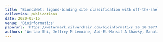 ```yaml
---
title: "BionoiNet: ligand-binding site classification with off-the-shelf deep neural network"
collection: publications
date: 2020-05-15
venue: 'Bioinformatics'
paperurl: 'https://watermark.silverchair.com/bioinformatics_36_10_3077.pdf?token=AQECAHi208BE49Ooan9kkhW_Ercy7Dm3ZL_9Cf3qfKAc485ysgAAA6AwggOcBgkqhkiG9w0BBwagggONMIIDiQIBADCCA4IGCSqGSIb3DQEHATAeBglghkgBZQMEAS4wEQQM3mU77HlP3TDXiZ--AgEQgIIDU6SpQzDCPuBtfFmFYUCPj5sgKgYuLrdmt2Wp2kgZTVSmqhJKqKdL-Oh8eXpkjJcZd8uhyPIqhqtS1LgR0x03nnq8Az0bdtZcUtiDuo75mmvuti9cYrhdrFmccnd8KRCcKNarjIjiStTc_VFNXe1ZI4FinBf1VV-PD686iB7o21elCIFE2mpis44RMUwCw_uiQSRHr3m9wLcQjFu151sifDyEZrRYSerhBxuxz-nxFku6cPIR4EoYwAdbitg3Q32MN7_EOLGYGicUXWeBhKRC0svdX0uFTMEkkj0lUNV8uJNsPOaud68aBPU1daY_ARrDNkn9IkoQiudcQVOaT_nH0wIva817gquKQMzbMcf4WRPZqX_1tFX26Z2irY5OUhzaqXgFACnTFJHBccT1KZuz2VabW8ynAaDrOKzxwBg-KH0g07NxYiDaRJ-6cEQvooQMmIgXxb72Mdn1MB7Suk6N_sXOj8mTZvD3-OIjAriCss7SPMIyRN-OUCy5AHfxYFR_jr7a_NvXfzHtK5pdLQ0TwBB-bwxg0GgCalqineNOWhHDuxVLEmSRRAFQ8DSCkilSh2mxJE5xbY9a0UntKMfAiV0_BJpgWC9On-GfqfmkcHF11BukUnlBNnjEETScir4HB6VuiMV8j25pCXrVMqShwl19g8hO2iU5VFPEwNF4axapAf4mzUcCVKOoDHJxpg6D8CYro5mgH4QQjCcdVnU0htOVoCqPI-nHNqyKYV1RTDArQh1TxgZNQv7jz7zE3cdgg4mLZ4cQqSEUPWK5-Zo0qIMZd0jpkUF0jXRm89gE1r0jTzqpb7Uc0JWL6bO-5R0jxZNM4-ugw3glPUxoo03LHPqYqRhfTGwFXVH1DKfGJztME6NFuqgTNOaoakEg0MQ7EIetBRvhLrCpipGZ4UOrqXMulsEN1E1FojmhjqYPhFxK1p1GYVzpHL1CvsQNWwGpvyLc9VezumDX2D79kDSATMiBgUGX_EptkSmbleQixab1ZWpAwEOMEvyG_8f_mKTi3X7SnmvogDbXPzembOdYHNz7r0LGgGVdBvg4QOVS9tKvE3L5O3q-Xh3W9-IGg8t4dTM7nLRHmo8nVImE952ig-Qv0uJoP4DJQk_ctuxonHotrsXI'
authors: 'Wentao Shi, Jeffrey M Lemoine, Abd-El-Monsif A Shawky, Manali Singha, Limeng Pu, <u>Shuangyan Yang</u>, J Ramanujam, Michal Brylinski'
---
```


